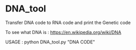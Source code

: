 # DNA_tool
Transfer DNA code to RNA code and print the Genetic code

To see what DNA is : https://en.wikipedia.org/wiki/DNA

USAGE : python DNA_tool.py "DNA CODE"
